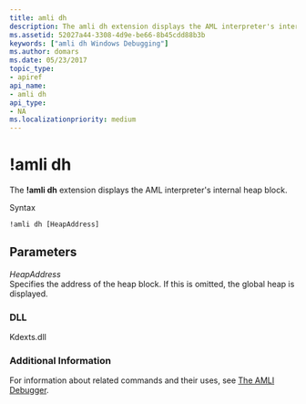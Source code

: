 ```yaml
---
title: amli dh
description: The amli dh extension displays the AML interpreter's internal heap block.
ms.assetid: 52027a44-3308-4d9e-be66-8b45cdd88b3b
keywords: ["amli dh Windows Debugging"]
ms.author: domars
ms.date: 05/23/2017
topic_type:
- apiref
api_name:
- amli dh
api_type:
- NA
ms.localizationpriority: medium
---
```


# !amli dh


The **!amli dh** extension displays the AML interpreter's internal heap block.

Syntax

```dbgcmd
!amli dh [HeapAddress]
```

## <span id="ddk__amli_dh_dbg"></span><span id="DDK__AMLI_DH_DBG"></span>Parameters


<span id="_______HeapAddress______"></span><span id="_______heapaddress______"></span><span id="_______HEAPADDRESS______"></span> *HeapAddress*   
Specifies the address of the heap block. If this is omitted, the global heap is displayed.

### <span id="DLL"></span><span id="dll"></span>DLL

Kdexts.dll

### <span id="Additional_Information"></span><span id="additional_information"></span><span id="ADDITIONAL_INFORMATION"></span>Additional Information

For information about related commands and their uses, see [The AMLI Debugger](the-amli-debugger.md).

 

 






